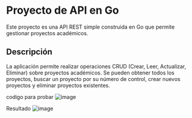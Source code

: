 # Proyecto de API en Go
Este proyecto es una API REST simple construida en Go que permite gestionar proyectos académicos.

## Descripción
La aplicación permite realizar operaciones CRUD (Crear, Leer, Actualizar, Eliminar) sobre proyectos académicos. Se pueden obtener todos los proyectos, buscar un proyecto por su número de control, crear nuevos proyectos y eliminar proyectos existentes.

codigo para probar
![image](https://github.com/user-attachments/assets/5f6da1a7-90bf-4000-95de-5a2e394a5880)

Resultado
![image](https://github.com/user-attachments/assets/805ccf3d-8226-4e47-a80d-6bd15f4de0d8)
